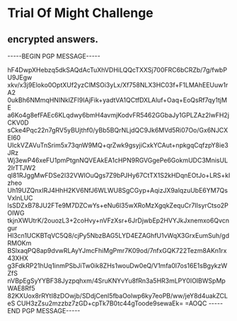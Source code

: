 # Trial Of Might Challenge
## encrypted answers. 

-----BEGIN PGP MESSAGE-----

hF4DwpXHebzq5dkSAQdAcTuXhVDHiLQQcTXXSj700FRC6bCRZb/7g/fwbPU9JEgw
xkv/x3j9Eloko0OptXUf2yzClMSOi3yLx/Xf758NLX3HC03f+F1LMAhEEUuw1rA2
0ukBh6NMmqHNINklZFI9IAjFik+yadtVA1QCtfDXLAluf+Oaq+EoQsRf7qy1tjME
a6Ko4g8efFAEc6KLqdwy6bmH4avmjKodvFR5462GGbaJy1GPLZAz2lwFH2jCKV0D
sCke4Pqc22n7gRV5yBUjthf0/yBb5BQrNLjdQC9Jk6MVd5Ri07Oo/Gx6NJCXEI60
UlckVZAVuTnSrim5x73qnW9MQ+qrZwk9gsyjiCxkYCAut+npkgqCqfzpY8ie3JRz
Wj3ewP46xeFU1pmPtgnNQVEAkEA1cHPN9RGVGgePe6GokmUDC3MnisUL2IrTTJW2
ql81RJggMwFDSe2l32VWIOuQgs7Z9bPJHy67CtTX1S2kHDqnEOtJo+LRS+klzheo
Uh19UZQnxIRJ4HhH2KV6NfJ6WLWU8SgCGyp+AqizJX9alqzuUbE6YM7QsVxlnLUC
lsSDZxB78JU2FTe9M7DZCwYs+eNu6l35wXRoMzXgqkZequCr7IIsyrCtso2POlWG
tkjnXWUtrK/2ouozL3+2coHvy+nVFzXsr+6JrDjwbEp2HVYJkJxnemxo6Qvcngur
Hl3cn1UCKBTqVC5Q8/cjPy5NbzBAG5LYD4EZAGhfU1vWqX3GrxEumSuh/gdRMOKm
BSlxaqPQ8ap9dvwRLAyYJmcFhiMgPmr7K09od/7nfxGQK722Tezm8AKn1rx43XHX
g3FdkRP21hUq1inmPSbJiTw0ik8ZHs1wouDw0eQ/V1mfa0I7os16E1sBgykzWZfS
nVBpEgSyYYBF38Jyzpqhxm/4SruKNYvYu8fRn3a5HR3mLPY0IOIBWSpMpWAE8Rf5
82KXUox8rRYtI8zDOwjb/SDdjCenI5fbaOolwp6ky7eoPB/ww/jeY8d4uakZCLeS
CUH3zZsu2mzzbz7zGD+cpTk7B0tc44gToode9sewaEk=
=AOQC
-----END PGP MESSAGE-----
